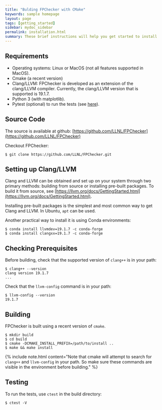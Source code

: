 ```yaml
---
title: "Bulding FPChecker with CMake"
keywords: sample homepage
layout: page
tags: [getting_started]
sidebar: mydoc_sidebar
permalink: installation.html
summary: These brief instructions will help you get started to install FPChecker.
---
```


## Requirements
- Operating systems: Linux or MacOS (not all features supported in MacOS).
- Cmake (a recent version)
- Clang/LLVM: FPChecker is developed as an extension of the clang/LLVM compiler. Currently, the clang/LLVM version that is supported is 19.1.7.
- Python 3 (with matplotlib).
- Pytest (optional) to run the tests (see [here](https://docs.pytest.org/)).

## Source Code
The source is available at github: [https://github.com/LLNL/FPChecker](https://github.com/LLNL/FPChecker)

Checkout FPChecker:

```
$ git clone https://github.com/LLNL/FPChecker.git
```

## Setting up Clang/LLVM

Clang and LLVM can be obtained and set up on your system through two primary methods: building from source or installing pre-built packages. To build it from source, see [https://llvm.org/docs/GettingStarted.html](https://llvm.org/docs/GettingStarted.html).

Installing pre-built packages is the simplest and most common way to get Clang and LLVM. In Ubuntu, `apt` can be used. 

Another practical way to install it is using Conda environments:

```
$ conda install llvmdev=19.1.7 -c conda-forge
$ conda install clangxx=19.1.7 -c conda-forge
```


## Checking Prerequisites
Before building, check that the supported version of `clang++` is in your path:

```
$ clang++ --version
clang version 19.1.7
...
```

Check that the `llvm-config` command is in your path:
```
$ llvm-config --version
19.1.7
```

## Building
FPChecker is built using a recent version of `cmake`.

```
$ mkdir build
$ cd build
$ cmake -DCMAKE_INSTALL_PREFIX=/path/to/install .. 
$ make && make install
```

{% include note.html content="Note that cmake will attempt to search for `clang++` and `llvm-config` in your path. So make sure these commands are visible in the environment before building." %}

## Testing

To run the tests, use `ctest` in the build directory:

```
$ ctest -V
```

